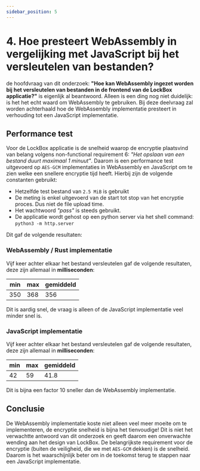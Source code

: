 ```yaml
---
sidebar_position: 5
---
```

# 4. Hoe presteert WebAssembly in vergelijking met JavaScript bij het versleutelen van bestanden?

de hoofdvraag van dit onderzoek: **"Hoe kan WebAssembly ingezet worden bij het versleutelen van bestanden in de frontend van de LockBox applicatie?"** is eigenlijk al beantwoord. Alleen is een ding nog niet duidelijk: is het het echt waard om WebAssembly te gebruiken. Bij deze deelvraag zal worden achterhaald hoe de WebAssembly implementatie presteert in verhouding tot een JavaScript implementatie. 


## Performance test
Voor de LockBox applicatie is de snelheid waarop de encryptie plaatsvind van belang volgens non-functional requirement 6: *"Het opslaan van een bestand duurt maximaal 1 minuut"*. Daarom is een performance test uitgevoerd op `AES-GCM` implementaties in WebAssembly en JavaScript om te zien welke een snellere encryptie tijd heeft. Hierbij zijn de volgende constanten gebruikt: 
- Hetzelfde test bestand van `2.5 MiB` is gebruikt
- De meting is enkel uitgevoerd van de start tot stop van het encryptie proces. Dus niet de file upload time.
- Het wachtwoord *"pass"* is steeds gebruikt.
- De applicatie wordt gehost op een python server via het shell command: `python3 -m http.server`

Dit gaf de volgende resultaten:

### WebAssembly / Rust implementatie
Vijf keer achter elkaar het bestand versleutelen gaf de volgende resultaten, deze zijn allemaal in **milliseconden**:

| min | max | gemiddeld |
| --- | --- | --------- |
| 350 | 368 | 356       |

Dit is aardig snel, de vraag is alleen of de JavaScript implementatie veel minder snel is. 

### JavaScript implementatie
Vijf keer achter elkaar het bestand versleutelen gaf de volgende resultaten, deze zijn allemaal in **milliseconden**:

| min | max | gemiddeld |
| --- | --- | --------- |
| 42  | 59  | 41.8      |

Dit is bijna een factor 10 sneller dan de WebAssembly implementatie.


## Conclusie
De WebAssembly implementatie koste niet alleen veel meer moeite om te implementeren, de encryptie snelheid is bijna het tienvoudige! Dit is niet het verwachtte antwoord van dit onderzoek en geeft daarom een onverwachte wending aan het design van LockBox. De belangrijkste requirement voor de encryptie (buiten de veiligheid, die we met `AES-GCM` dekken) is de snelheid. Daarom is het waarschijnlijk beter om in de toekomst terug te stappen naar een JavaScript implementatie.